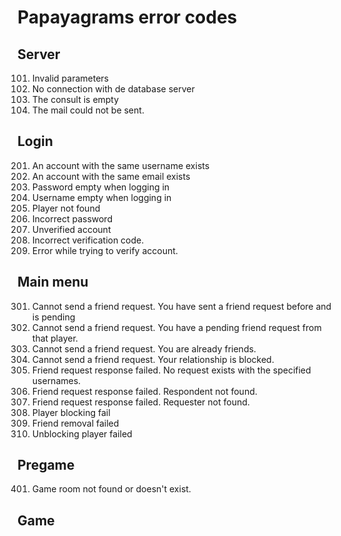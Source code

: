 # Papayagrams error codes

## Server
101. Invalid parameters
102. No connection with de database server
103. The consult is empty
104. The mail could not be sent.

## Login
201. An account with the same username exists
202. An account with the same email exists
203. Password empty when logging in
204. Username empty when logging in
205. Player not found
206. Incorrect password
207. Unverified account
208. Incorrect verification code.
209. Error while trying to verify account.

## Main menu
301. Cannot send a friend request. You have sent a friend request before and is pending
302. Cannot send a friend request. You have a pending friend request from that player.
303. Cannot send a friend request. You are already friends.
304. Cannot send a friend request. Your relationship is blocked.
305. Friend request response failed. No request exists with the specified usernames.
306. Friend request response failed. Respondent not found.
307. Friend request response failed. Requester not found.
308. Player blocking fail
309. Friend removal failed
310. Unblocking player failed

## Pregame
401. Game room not found or doesn't exist.
 

## Game
